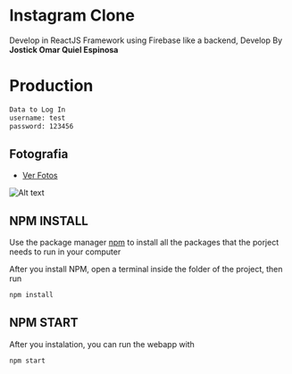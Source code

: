 # Instagram Clone
Develop in ReactJS Framework using Firebase like a backend, Develop By **Jostick Omar Quiel Espinosa**

# Production

```bash
Data to Log In
username: test
password: 123456
```

## Fotografia
- [Ver Fotos](https://cloud.degoo.com/share/NIZQDS83HpoOVhlZftOMNA)


![Alt text](https://lh3.googleusercontent.com/B3q2mzrcbGtpd5uKqFVngutT7rCtdRfKfcYrOikSP8dAJnoozWpQwBCJevium-0u9e_OmZiDOiY5AMvKhwxdml7mU6x3JEHiIKSKSA=w1366-h661-rw-sm-pa-nu-v0)

## NPM INSTALL
Use the package manager [npm](https://www.npmjs.com/get-npm) to install all the packages that the porject needs to run in your computer

After you install NPM, open a terminal inside the folder of the project, then run
```bash
npm install
```

## NPM START
After you instalation, you can run the webapp with
```bash
npm start
```
